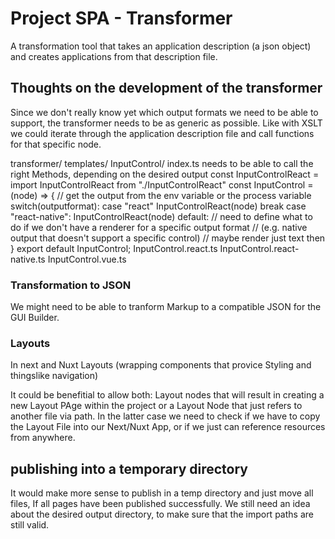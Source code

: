 # Project SPA - Transformer

A transformation tool that takes an application description (a json object) and creates applications from that description file.

## Thoughts on the development of the transformer

Since we don't really know yet which output formats we need to be able to support, the transformer needs to be as generic as possible.
Like with XSLT we could iterate through the application description file and call functions for that specific node.

transformer/
templates/
InputControl/
index.ts
needs to be able to call the right Methods, depending on the desired output
const InputControlReact = import InputControlReact from "./InputControlReact"
const InputControl = (node) => {
// get the output from the env variable or the process variable
switch(outputformat):
case "react"
InputControlReact(node)
break
case "react-native":
InputControlReact(node)
default:
// need to define what to do if we don't have a renderer for a specific output format
// (e.g. native output that doesn't support a specific control)
// maybe render just text then
}
export default InputControl;
InputControl.react.ts
InputControl.react-native.ts
InputControl.vue.ts

### Transformation to JSON

We might need to be able to tranform Markup to a compatible JSON for the GUI Builder.

### Layouts

In next and Nuxt Layouts (wrapping components that provice Styling and thingslike navigation)

It could be benefitial to allow both: Layout nodes that will result in creating a new Layout PAge within the project or a Layout Node that just refers to another file via path. In the latter case we need to check if we have to copy the Layout File into our Next/Nuxt App, or if we just can reference resources from anywhere.

## publishing into a temporary directory

It would make more sense to publish in a temp directory and just move all files, If all pages have been published successfully.
We still need an idea about the desired output directory, to make sure that the import paths are still valid.
